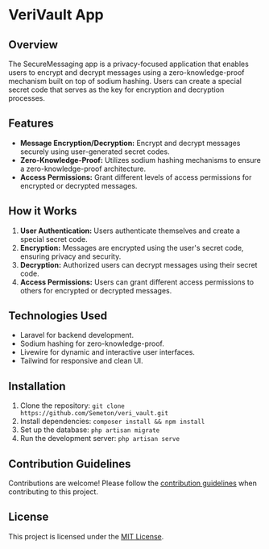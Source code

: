# VeriVault App

## Overview

The SecureMessaging app is a privacy-focused application that enables users to encrypt and decrypt messages using a zero-knowledge-proof mechanism built on top of sodium hashing. Users can create a special secret code that serves as the key for encryption and decryption processes.

## Features

-   **Message Encryption/Decryption:** Encrypt and decrypt messages securely using user-generated secret codes.
-   **Zero-Knowledge-Proof:** Utilizes sodium hashing mechanisms to ensure a zero-knowledge-proof architecture.
-   **Access Permissions:** Grant different levels of access permissions for encrypted or decrypted messages.

## How it Works

1. **User Authentication:** Users authenticate themselves and create a special secret code.
2. **Encryption:** Messages are encrypted using the user's secret code, ensuring privacy and security.
3. **Decryption:** Authorized users can decrypt messages using their secret code.
4. **Access Permissions:** Users can grant different access permissions to others for encrypted or decrypted messages.

## Technologies Used

-   Laravel for backend development.
-   Sodium hashing for zero-knowledge-proof.
-   Livewire for dynamic and interactive user interfaces.
-   Tailwind for responsive and clean UI.

## Installation

1. Clone the repository: `git clone https://github.com/Semeton/veri_vault.git`
2. Install dependencies: `composer install && npm install`
3. Set up the database: `php artisan migrate`
4. Run the development server: `php artisan serve`

## Contribution Guidelines

Contributions are welcome! Please follow the [contribution guidelines](CONTRIBUTING.md) when contributing to this project.

## License

This project is licensed under the [MIT License](LICENSE).
